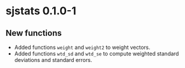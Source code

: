 # sjstats 0.1.0-1

## New functions

* Added functions `weight` and `weight2` to weight vectors.
* Added functions `wtd_sd` and `wtd_se` to compute weighted standard deviations and standard errors.